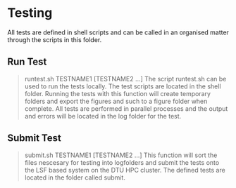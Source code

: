 # Testing
All tests are defined in shell scripts and can be called in an organised matter
through the scripts in this folder. 

## Run Test
 > runtest.sh TESTNAME1 [TESTNAME2 ...]
The script runtest.sh can be used to run the tests locally. The test scripts are
located in the shell folder. Running the tests with this function will create 
temporary folders and export the figures and such to a figure folder when 
complete. All tests are performed in parallel processes and the output and 
errors will be located in the log folder for the test.

## Submit Test
 > submit.sh TESTNAME1 [TESTNAME2 ...]
This function will sort the files nescesary for testing into logfolders and 
submit the tests onto the LSF based system on the DTU HPC cluster. The defined 
tests are located in the folder called submit.